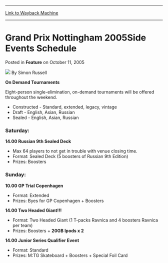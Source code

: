 
---
[Link to Wayback Machine](https://web.archive.org/web/20220814132641/https://magic.wizards.com/en/articles/archive/feature/grand-prix-nottingham-2005side-events-schedule-2005-10-11)

[_metadata_:author]:- "Simon Russell"
[_metadata_:description]:- "On Demand Tournaments Eight-person single-elimination, on-demand tournaments will be offered throughout the weekend. Constructed - Standard, extended, legacy, vintage Draft - English, Asian, Russian Sealed - English, Asian, Russian Saturday:14.00 Russian 9th Sealed Deck Max 64 players to not get in trouble with venue closing time. Format: Sealed Deck (5 boosters of Russian 9th"
[_metadata_:generator]:- "Drupal 7 (http://drupal.org)"
[_metadata_:node]:- "735616"
[_metadata_:publish_date]:- "2005-10-11"
[_metadata_:source]:- "div-main-content"
[_metadata_:title]:- "Grand Prix Nottingham 2005Side Events Schedule"
[_metadata_:wayback_capture_timestamp]:- "2022-08-14 13:26:41"
[_metadata_:wayback_raw_url]:- "https://web.archive.org/web/20220814132641id_/https://magic.wizards.com/en/articles/archive/feature/grand-prix-nottingham-2005side-events-schedule-2005-10-11"
[_metadata_:wayback_url]:- "https://magic.wizards.com/en/articles/archive/feature/grand-prix-nottingham-2005side-events-schedule-2005-10-11"
---


Grand Prix Nottingham 2005Side Events Schedule
==============================================



 Posted in **Feature**
 on October 11, 2005 






![](https://media.magic.wizards.com/styles/auth_small/public/generic-avatar-150_386.png)
By Simon Russell











**On Demand Tournaments**
  
 Eight-person single-elimination, on-demand tournaments will be offered throughout the weekend.   


* Constructed - Standard, extended, legacy, vintage
* Draft - English, Asian, Russian
* Sealed - English, Asian, Russian

### Saturday:

**14.00 Russian 9th Sealed Deck**
  


* Max 64 players to not get in trouble with venue closing time.
* Format: Sealed Deck (5 boosters of Russian 9th Edition)
* Prizes: Boosters

### Sunday:

**10.00 GP Trial Copenhagen**


* Format: Extended
* Prizes: Byes for GP Copenhagen + Boosters

**14.00 Two Headed Giant!!!**


* Format: Two Headed Giant (1 T-packs Ravnica and 4 boosters Ravnica per team)
* Prizes: Boosters + **20GB Ipods x 2**

**14.00 Junior Series Qualifier Event**


* Format: Standard
* Prizes: M:TG Skateboard + Boosters + Special Foil Card






